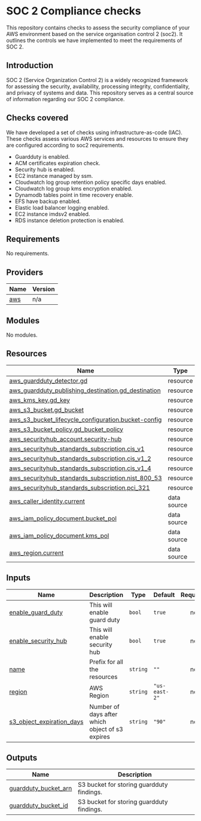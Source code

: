 # SOC 2 Compliance checks

This repository contains checks to assess the security compliance of your AWS environment based on the service organisation control 2 (soc2). It outlines the controls we have implemented to meet the requirements of SOC 2.

## Introduction

SOC 2 (Service Organization Control 2) is a widely recognized framework for assessing the security, availability, processing integrity, confidentiality, and privacy of systems and data. This repository serves as a central source of information regarding our SOC 2 compliance.

## Checks covered

We have developed a set of checks using infrastructure-as-code (IAC). These checks assess various AWS services and resources to ensure they are configured according to soc2 requirements.

- Guardduty is enabled.
- ACM certificates expiration check.
- Security hub is enabled.
- EC2 instance managed by ssm.
- Cloudwatch log group retention policy specific days enabled.
- Cloudwatch log group kms encryption enabled.
- Dynamodb tables point in time recovery enable.
- EFS have backup enabled.
- Elastic load balancer logging enabled.
- EC2 instance imdsv2 enabled.
- RDS instance deletion protection is enabled.

<!-- BEGINNING OF PRE-COMMIT-TERRAFORM DOCS HOOK -->
## Requirements

No requirements.

## Providers

| Name | Version |
|------|---------|
| <a name="provider_aws"></a> [aws](#provider\_aws) | n/a |

## Modules

No modules.

## Resources

| Name | Type |
|------|------|
| [aws_guardduty_detector.gd](https://registry.terraform.io/providers/hashicorp/aws/latest/docs/resources/guardduty_detector) | resource |
| [aws_guardduty_publishing_destination.gd_destination](https://registry.terraform.io/providers/hashicorp/aws/latest/docs/resources/guardduty_publishing_destination) | resource |
| [aws_kms_key.gd_key](https://registry.terraform.io/providers/hashicorp/aws/latest/docs/resources/kms_key) | resource |
| [aws_s3_bucket.gd_bucket](https://registry.terraform.io/providers/hashicorp/aws/latest/docs/resources/s3_bucket) | resource |
| [aws_s3_bucket_lifecycle_configuration.bucket-config](https://registry.terraform.io/providers/hashicorp/aws/latest/docs/resources/s3_bucket_lifecycle_configuration) | resource |
| [aws_s3_bucket_policy.gd_bucket_policy](https://registry.terraform.io/providers/hashicorp/aws/latest/docs/resources/s3_bucket_policy) | resource |
| [aws_securityhub_account.security-hub](https://registry.terraform.io/providers/hashicorp/aws/latest/docs/resources/securityhub_account) | resource |
| [aws_securityhub_standards_subscription.cis_v1](https://registry.terraform.io/providers/hashicorp/aws/latest/docs/resources/securityhub_standards_subscription) | resource |
| [aws_securityhub_standards_subscription.cis_v1_2](https://registry.terraform.io/providers/hashicorp/aws/latest/docs/resources/securityhub_standards_subscription) | resource |
| [aws_securityhub_standards_subscription.cis_v1_4](https://registry.terraform.io/providers/hashicorp/aws/latest/docs/resources/securityhub_standards_subscription) | resource |
| [aws_securityhub_standards_subscription.nist_800_53](https://registry.terraform.io/providers/hashicorp/aws/latest/docs/resources/securityhub_standards_subscription) | resource |
| [aws_securityhub_standards_subscription.pci_321](https://registry.terraform.io/providers/hashicorp/aws/latest/docs/resources/securityhub_standards_subscription) | resource |
| [aws_caller_identity.current](https://registry.terraform.io/providers/hashicorp/aws/latest/docs/data-sources/caller_identity) | data source |
| [aws_iam_policy_document.bucket_pol](https://registry.terraform.io/providers/hashicorp/aws/latest/docs/data-sources/iam_policy_document) | data source |
| [aws_iam_policy_document.kms_pol](https://registry.terraform.io/providers/hashicorp/aws/latest/docs/data-sources/iam_policy_document) | data source |
| [aws_region.current](https://registry.terraform.io/providers/hashicorp/aws/latest/docs/data-sources/region) | data source |

## Inputs

| Name | Description | Type | Default | Required |
|------|-------------|------|---------|:--------:|
| <a name="input_enable_guard_duty"></a> [enable\_guard\_duty](#input\_enable\_guard\_duty) | This will enable guard duty | `bool` | `true` | no |
| <a name="input_enable_security_hub"></a> [enable\_security\_hub](#input\_enable\_security\_hub) | This will enable security hub | `bool` | `true` | no |
| <a name="input_name"></a> [name](#input\_name) | Prefix for all the resources | `string` | `""` | no |
| <a name="input_region"></a> [region](#input\_region) | AWS Region | `string` | `"us-east-2"` | no |
| <a name="input_s3_object_expiration_days"></a> [s3\_object\_expiration\_days](#input\_s3\_object\_expiration\_days) | Number of days after which object of s3 expires | `string` | `"90"` | no |

## Outputs

| Name | Description |
|------|-------------|
| <a name="output_guardduty_bucket_arn"></a> [guardduty\_bucket\_arn](#output\_guardduty\_bucket\_arn) | S3 bucket for storing guardduty findings. |
| <a name="output_guardduty_bucket_id"></a> [guardduty\_bucket\_id](#output\_guardduty\_bucket\_id) | S3 bucket for storing guardduty findings. |
<!-- END OF PRE-COMMIT-TERRAFORM DOCS HOOK -->
